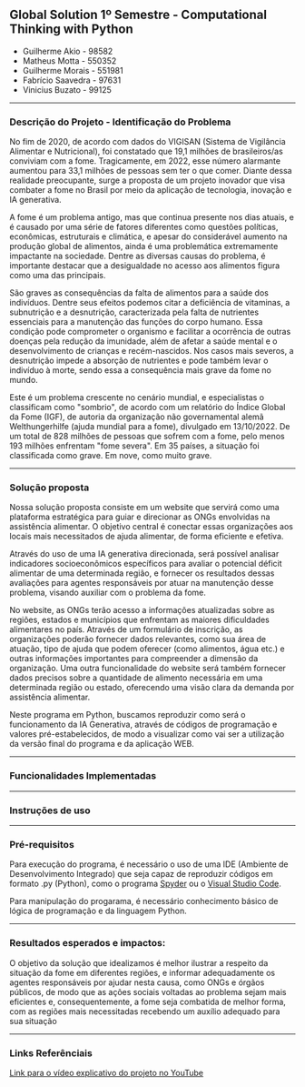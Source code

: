 ## Global Solution 1º Semestre - Computational Thinking with Python

- Guilherme Akio - 98582
- Matheus Motta - 550352
- Guilherme Morais - 551981
- Fabrício Saavedra - 97631	
- Vinicius Buzato - 99125
___
### Descrição do Projeto - Identificação do Problema
No fim de 2020, de acordo com dados do VIGISAN (Sistema de Vigilância Alimentar e Nutricional), foi constatado que 19,1 milhões de brasileiros/as conviviam com a fome. Tragicamente, em 2022, esse número alarmante aumentou para 33,1 milhões de pessoas sem ter o que comer. Diante dessa realidade preocupante, surge a proposta de um projeto inovador que visa combater a fome no Brasil por meio da aplicação de tecnologia, inovação e IA generativa.

A fome é um problema antigo, mas que continua presente nos dias atuais, e é causado por uma série de fatores diferentes como questões políticas, econômicas, estruturais e climática, e apesar do considerável aumento na produção global de alimentos, ainda é uma problemática extremamente impactante na sociedade. Dentre as diversas causas do problema, é importante destacar que a desigualdade no acesso aos alimentos figura como uma das principais.

São graves as consequências da falta de alimentos para a saúde dos indivíduos. Dentre seus efeitos podemos citar a deficiência de vitaminas, a subnutrição e a desnutrição, caracterizada pela falta de nutrientes essenciais para a manutenção das funções do corpo humano. Essa condição pode comprometer o organismo e facilitar a ocorrência de outras doenças pela redução da imunidade, além de afetar a saúde mental e o desenvolvimento de crianças e recém-nascidos. Nos casos mais severos, a desnutrição impede a absorção de nutrientes e pode também levar o indivíduo à morte, sendo essa a consequência mais grave da fome no mundo.

Este é um problema crescente no cenário mundial, e especialistas o classificam como "sombrio", de acordo com um relatório do Índice Global da Fome (IGF), de autoria da organização não governamental alemã Welthungerhilfe (ajuda mundial para a fome), divulgado em 13/10/2022. De um total de 828 milhões de pessoas que sofrem com a fome, pelo menos 193 milhões enfrentam "fome severa". Em 35 países, a situação foi classificada como grave. Em nove, como muito grave.

___
### Solução proposta

Nossa solução proposta consiste em um website que servirá como uma plataforma estratégica para guiar e direcionar as ONGs envolvidas na assistência alimentar. O objetivo central é conectar essas organizações aos locais mais necessitados de ajuda alimentar, de forma eficiente e efetiva.

Através do uso de uma IA generativa direcionada, será possível analisar indicadores socioeconômicos específicos para avaliar o potencial déficit alimentar de uma determinada região, e fornecer os resultados dessas avaliações para agentes responsáveis por atuar na manutenção desse problema, visando auxiliar com o problema da fome.

No website, as ONGs terão acesso a informações atualizadas sobre as regiões, estados e municípios que enfrentam as maiores dificuldades alimentares no país. Através de um formulário de inscrição, as organizações poderão fornecer dados relevantes, como sua área de atuação, tipo de ajuda que podem oferecer (como alimentos, água etc.) e outras informações importantes para compreender a dimensão da organização. Uma outra funcionalidade do website será também fornecer dados precisos sobre a quantidade de alimento necessária em uma determinada região ou estado, oferecendo uma visão clara da demanda por assistência alimentar.

Neste programa em Python, buscamos reproduzir como será o funcionamento da IA Generativa, através de códigos de programação e valores pré-estabelecidos, de modo a visualizar como vai ser a utilização da versão final do programa e da aplicação WEB.
___
### Funcionalidades Implementadas










___
### Instruções de uso











___
### Pré-requisitos
Para execução do programa, é necessário o uso de uma IDE (Ambiente de Desenvolvimento Integrado) que seja capaz de reproduzir códigos em formato .py (Python), como o programa [Spyder](https://www.spyder-ide.org) ou o [Visual Studio Code](https://code.visualstudio.com).

Para manipulação do progarama, é necessário conhecimento básico de lógica de programação e da linguagem Python.
___
### Resultados esperados e impactos:
O objetivo da solução que idealizamos é melhor ilustrar a respeito da situação da fome em diferentes regiões, e informar adequadamente os agentes responsáveis por ajudar nesta causa, como ONGs e órgãos públicos, de modo que as ações sociais voltadas ao problema sejam mais eficientes e, consequentemente, a fome seja combatida de melhor forma, com as regiões mais necessitadas recebendo um auxílio adequado para sua situação
___
### Links Referênciais
  [Link para o vídeo explicativo do projeto no YouTube]()
